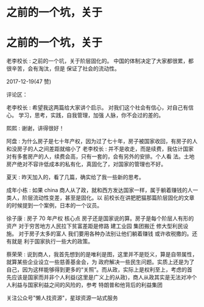 # 之前的一个坑，关于

# 之前的一个坑，关于

老李校长 : 之前的一个坑，关于阶层固化的。 中国的体制决定了大家都很累，都很辛苦，会有淘汰，但是 保证了社会的流动性。

2017-12-19(47 赞)

评论区：

老李校长 : 希望我这两篇给大家讲个启示。 对我们这个社会有信心，对自己有信心。 学习，思考，实践，自我管理，加强 人脉，你不会过的差的。

熙熙 : 谢谢，讲得很好！

阿盘 : 为什么房子是七十年产权，因为过了七十年，房子被国家收回，有房子的人和没房子的人之间差距就缩小了 老李校长 : 并不是收走，而是续费，我估计国家对有多套房产的人，续费会高，只有一套的，会有另外的安排。个人看 法。土地房产绝对不容许低成本的私有化，真固化了，对国家的管理也不好。

夏天 : 昨天加入的，看了几篇，确实给了我一些新的思考。

成年小栋 : 如果 china 商人从了政，就和西方发达国家一样，属于躺着赚钱的人一类人，阶层流动性变差，甚至是固化。以 前校长在讲肥肥猫那篇阶层固化的文章的时候提到一个案例，日本的一个议员。

徐子康 : 房子 70 年产权 核心点 房子还是国家说的算。房子是每个阶层人有形的资产 对于穷苦地方人民拉下贫富差距是修路 建工业园 集团搬迁 修大型利民设施。 对于房子太多的富人 我们要用各种办法别让他们躺着赚钱 或许收税撒的。还有就是 利于国家执行一些大的政策。

蔡荣荣 : 说到商人，我首先想到的是唯利是图，这里并不是贬义，算是自带属性，就算某些企业设立一些慈善基金会，为 政府解决一些民生问题。实质上还是为了自己，因为这样能够得到更多的“关照”。而从政，实际上是权利至上，考虑的首 先应该是国家而并非个人利益(这里是广义上的从政)，商人从政其实是无法对冲个人利益与国家利益之间的风险的，参考 特朗普和他背后的利益集团

关注公众号"懒人找资源"，星球资源一站式服务